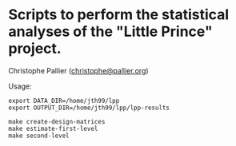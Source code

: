 Scripts to perform the statistical analyses of the "Little Prince" project.
===========================================================================

Christophe Pallier (christophe@pallier.org)

Usage:

	export DATA_DIR=/home/jth99/lpp
	export OUTPUT_DIR=/home/jth99/lpp/lpp-results

	make create-design-matrices
	make estimate-first-level
	make second-level


    
